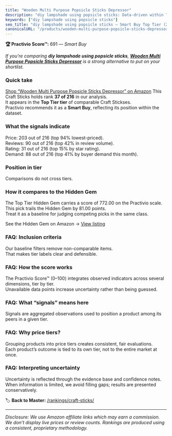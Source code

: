 ```yaml
---
title: "Wooden Multi Purpose Popsicle Sticks Depressor"
description: "diy lampshade using popsicle sticks: Data-driven within Top Tier ranking using the Practivio Score™. Positioned by quality, value, demand, findability, momentu…"
keywords: ["diy lampshade using popsicle sticks"]
seo_title: "diy lampshade using popsicle sticks — Smart Buy Top Tier (2025)"
canonicalURL: "/products/wooden-multi-purpose-popsicle-sticks-depressor-B0931QJMCH/"
---
```


**🏆 Practivio Score™:** 691 — _Smart Buy_


*If you're comparing **diy lampshade using popsicle sticks**, **[Wooden Multi Purpose Popsicle Sticks Depressor](https://www.amazon.com/dp/B0931QJMCH?tag=practivio-20)** is a strong alternative to put on your shortlist.*
### Quick take
[Shop “Wooden Multi Purpose Popsicle Sticks Depressor” on Amazon](https://www.amazon.com/dp/B0931QJMCH?tag=practivio-20)
This Craft Sticks holds rank **37 of 216** in our analysis.  
It appears in the **Top Tier tier** of comparable Craft Stickses.  
Practivio recommends it as a **Smart Buy**, reflecting its position within the dataset.

### What the signals indicate
Price: 203 out of 216 (top 94% lowest-priced).  
Reviews: 90 out of 216 (top 42% in review volume).  
Rating: 31 out of 216 (top 15% by star rating).  
Demand: 88 out of 216 (top 41% by buyer demand this month).

### Position in tier
Comparisons do not cross tiers.

### How it compares to the Hidden Gem
The Top Tier Hidden Gem carries a score of 772.00 on the Practivio scale.  
This pick trails the Hidden Gem by 81.00 points.  
Treat it as a baseline for judging competing picks in the same class.  

See the Hidden Gem on Amazon → [View listing](https://www.amazon.com/dp/B00OBC4CU2?tag=practivio-20)

### FAQ: Inclusion criteria
Our baseline filters remove non-comparable items.  
That makes tier labels clear and defensible.

### FAQ: How the score works
The Practivio Score™ (0–100) integrates observed indicators across several dimensions, tier by tier.  
Unavailable data points increase uncertainty rather than being guessed.

### FAQ: What “signals” means here
Signals are aggregated observations used to position a product among its peers in a given tier.

### FAQ: Why price tiers?
Grouping products into price tiers creates consistent, fair evaluations.  
Each product’s outcome is tied to its own tier, not to the entire market at once.

### FAQ: Interpreting uncertainty
Uncertainty is reflected through the evidence base and confidence notes.  
When information is limited, we avoid filling gaps; results are presented conservatively.


🏷️ **Back to Master:** [/rankings/craft-sticks/](/rankings/craft-sticks/)

---
_Disclosure: We use Amazon affiliate links which may earn a commission. We don’t display live prices or review counts. Rankings are produced using a consistent, proprietary methodology._
